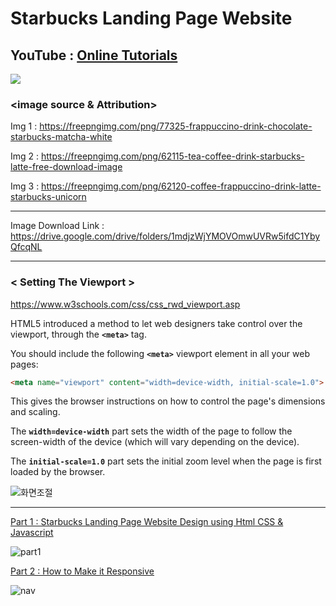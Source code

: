 # Starbucks Landing Page Website

## YouTube : [Online Tutorials](https://www.youtube.com/channel/UCbwXnUipZsLfUckBPsC7Jog)

<a href="https://java-coding.tistory.com/2"><img src="https://img.shields.io/badge/-Tistory-orange?style=for-the-badge"></a>

### <image source & Attribution>

Img 1 : https://freepngimg.com/png/77325-frappuccino-drink-chocolate-starbucks-matcha-white

Img 2 : https://freepngimg.com/png/62115-tea-coffee-drink-starbucks-latte-free-download-image

Img 3 : https://freepngimg.com/png/62120-coffee-frappuccino-drink-latte-starbucks-unicorn

---

Image Download Link : https://drive.google.com/drive/folders/1mdjzWjYMOVOmwUVRw5ifdC1YbyQfcqNL

---
### < Setting The Viewport >

https://www.w3schools.com/css/css_rwd_viewport.asp

HTML5 introduced a method to let web designers take control over the viewport, through the **`<meta>`** tag.

You should include the following **`<meta>`** viewport element in all your web pages:

```html
<meta name="viewport" content="width=device-width, initial-scale=1.0">
```

This gives the browser instructions on how to control the page's dimensions and scaling.

The **`width=device-width`** part sets the width of the page to follow the screen-width of the device (which will vary depending on the device).

The **`initial-scale=1.0`** part sets the initial zoom level when the page is first loaded by the browser.

![화면조절](https://user-images.githubusercontent.com/51290739/115993824-7e61f000-a60f-11eb-9705-23af13875cb6.gif)

---

[Part 1 : Starbucks Landing Page Website Design using Html CSS & Javascript](https://youtu.be/91Q6RvKvd7o)

![part1](https://user-images.githubusercontent.com/51290739/115987293-6da18200-a5ef-11eb-8b0c-ad090a60516a.gif)

[Part 2 : How to Make it Responsive](https://youtu.be/HXKNedyDbNE)

![nav](https://user-images.githubusercontent.com/51290739/115994150-bddd0c00-a610-11eb-858a-8ed8557cbb91.gif)
